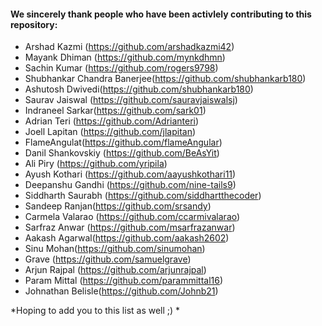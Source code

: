 #### We sincerely thank people who have been activlely contributing to this repository:
- Arshad Kazmi (https://github.com/arshadkazmi42)
- Mayank Dhiman (https://github.com/mynkdhmn)
- Sachin Kumar (https://github.com/rogers9798)
- Shubhankar Chandra Banerjee(https://github.com/shubhankarb180)
- Ashutosh Dwivedi(https://github.com/shubhankarb180)
- Saurav Jaiswal (https://github.com/sauravjaiswalsj)
- Indraneel Sarkar(https://github.com/sark01)
- Adrian Teri (https://github.com/Adrianteri)
- Joell Lapitan (https://github.com/jlapitan)
- FlameAngulat(https://github.com/flameAngular)
- Danil Shankovskiy (https://github.com/BeAsYit)
- Ali Piry (https://github.com/yripila)
- Ayush Kothari (https://github.com/aayushkothari11)
- Deepanshu Gandhi (https://github.com/nine-tails9)
- Siddharth Saurabh (https://github.com/siddhartthecoder)
- Sandeep Ranjan(https://github.com/srsandy)
- Carmela Valarao (https://github.com/ccarmivalarao)
- Sarfraz Anwar (https://github.com/msarfrazanwar)
- Aakash Agarwal(https://github.com/aakash2602)
- Sinu Mohan(https://github.com/sinumohan)
- Grave (https://github.com/samuelgrave)
- Arjun Rajpal (https://github.com/arjunrajpal)
- Param Mittal (https://github.com/parammittal16)
- Johnathan Belisle(https://github.com/Johnb21)

*Hoping to add you to this list as well ;) *

